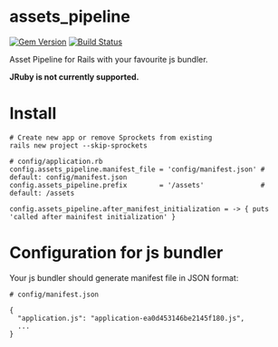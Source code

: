 # assets_pipeline
[![Gem Version](https://badge.fury.io/rb/assets_pipeline.svg)](https://rubygems.org/gems/assets_pipeline)
[![Build Status](https://travis-ci.org/llxff/assets_pipeline.svg?branch=master)](https://travis-ci.org/llxff/assets_pipeline)

Asset Pipeline for Rails with your favourite js bundler.

**JRuby is not currently supported.**

Install
=======

```
# Create new app or remove Sprockets from existing
rails new project --skip-sprockets

# config/application.rb
config.assets_pipeline.manifest_file = 'config/manifest.json' # default: config/manifest.json
config.assets_pipeline.prefix        = '/assets'              # default: /assets

config.assets_pipeline.after_manifest_initialization = -> { puts 'called after mainifest initialization' }
``` 

Configuration for js bundler
============================

Your js bundler should generate manifest file in JSON format:

```
# config/manifest.json

{
  "application.js": "application-ea0d453146be2145f180.js",
  ...
}
```
